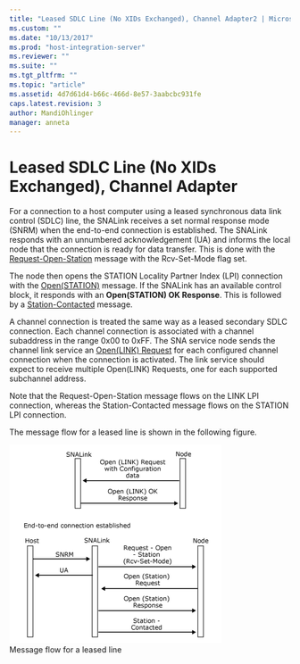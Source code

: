 ```yaml
---
title: "Leased SDLC Line (No XIDs Exchanged), Channel Adapter2 | Microsoft Docs"
ms.custom: ""
ms.date: "10/13/2017"
ms.prod: "host-integration-server"
ms.reviewer: ""
ms.suite: ""
ms.tgt_pltfrm: ""
ms.topic: "article"
ms.assetid: 4d7d61d4-b66c-466d-8e57-3aabcbc931fe
caps.latest.revision: 3
author: MandiOhlinger
manager: anneta
---
```

# Leased SDLC Line (No XIDs Exchanged), Channel Adapter
For a connection to a host computer using a leased synchronous data link control (SDLC) line, the SNALink receives a set normal response mode (SNRM) when the end-to-end connection is established. The SNALink responds with an unnumbered acknowledgement (UA) and informs the local node that the connection is ready for data transfer. This is done with the [Request-Open-Station](../Topic/Request-Open-Station1.md) message with the Rcv-Set-Mode flag set.  
  
 The node then opens the STATION Locality Partner Index (LPI) connection with the [Open(STATION)](../Topic/Open\(STATION\)2.md) message. If the SNALink has an available control block, it responds with an **Open(STATION) OK Response**. This is followed by a [Station-Contacted](../Topic/Station-Contacted2.md) message.  
  
 A channel connection is treated the same way as a leased secondary SDLC connection. Each channel connection is associated with a channel subaddress in the range 0x00 to 0xFF. The SNA service node sends the channel link service an [Open(LINK) Request](../Topic/Open\(LINK\)%20Request2.md) for each configured channel connection when the connection is activated. The link service should expect to receive multiple Open(LINK) Requests, one for each supported subchannel address.  
  
 Note that the Request-Open-Station message flows on the LINK LPI connection, whereas the Station-Contacted message flows on the STATION LPI connection.  
  
 The message flow for a leased line is shown in the following figure.  
  
 ![](../core/media/dev3b.gif "dev3b")  
Message flow for a leased line